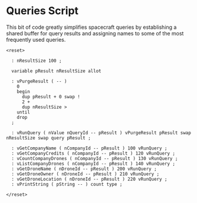# Queries Script

This bit of code greatly simplifies spacecraft queries by establishing a shared buffer for query results and assigning names to some of the most frequently used queries.

```
<reset>

  : nResultSize 100 ;
  
  variable pResult nResultSize allot
  
  : vPurgeResult ( -- ) 
    0
    begin
      dup pResult + 0 swap !
      2 +
      dup nResultSize >
    until
    drop
  ;
  
  : vRunQuery ( nValue nQueryId -- pResult ) vPurgeResult pResult swap nResultSize swap query pResult ;
  
  : vGetCompanyName ( nCompanyId -- pResult ) 100 vRunQuery ;  
  : vGetCompanyCredits ( nCompanyId -- pResult ) 120 vRunQuery ;
  : vCountCompanyDrones ( nCompanyId -- pResult ) 130 vRunQuery ;
  : vListCompanyDrones ( nCompanyId -- pResult ) 140 vRunQuery ;
  : vGetDroneName ( nDroneId -- pResult ) 200 vRunQuery ;
  : vGetDroneOwner ( nDroneId -- pResult ) 210 vRunQuery ;
  : vGetDroneLocation ( nDroneId -- pResult ) 220 vRunQuery ;
  : vPrintString ( pString -- ) count type ;

</reset>
```
